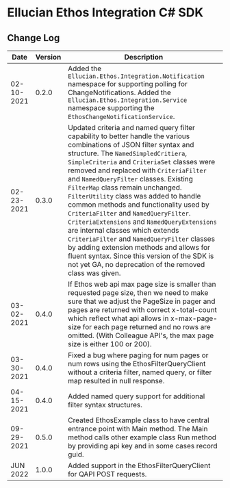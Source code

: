 # Ellucian Ethos Integration C# SDK

## Change Log

Date | Version | Description
---- | ------- | -----------
02-10-2021 | 0.2.0 | Added the `Ellucian.Ethos.Integration.Notification` namespace for supporting polling for ChangeNotifications. Added the `Ellucian.Ethos.Integration.Service` namespace supporting the `EthosChangeNotificationService`.
02-23-2021 | 0.3.0 | Updated criteria and named query filter capability to better handle the various combinations of JSON filter syntax and structure.  The `NamedSimpledCritiera`, `SimpleCriteria` and `CriteriaSet` classes were removed and replaced with `CriteriaFilter` and `NamedQueryFilter` classes. Existing `FilterMap` class remain unchanged. `FilterUtility` class was added to handle common methods and functionality used by `CriteriaFilter` and `NamedQueryFilter`. `CriteriaExtensions` and `NamedQueryExtensions` are internal classes which extends `CriteriaFilter` and `NamedQueryFilter` classes by adding extension methods and allows for fluent syntax. Since this version of the SDK is not yet GA, no deprecation of the removed class was given.
03-02-2021 | 0.4.0 | If Ethos web api max page size is smaller than requested page size, then we need to make sure that we adjust the PageSize in pager and pages are returned with correct x-total-count which reflect what api allows in x-max-page-size for each page returned and no rows are omitted. (With Colleague API's, the max page size is either 100 or 200).
03-30-2021 | 0.4.0 | Fixed a bug where paging for num pages or num rows using the EthosFilterQueryClient without a criteria filter, named query, or filter map resulted in null response.
04-15-2021 | 0.4.0 | Added named query support for additional filter syntax structures.
09-29-2021 | 0.5.0 | Created EthosExample class to have central entrance point with Main method. The Main method calls other example class Run method by providing api key and in some cases record guid.
JUN 2022 | 1.0.0 | Added support in the EthosFilterQueryClient for QAPI POST requests.
